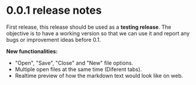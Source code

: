# 0.0.1 release notes

First release, this release should be used as a **testing release**. The objective is to have a working version so that we can use it and report any bugs or improvement ideas before 0.1. 

**New functionalities:**

* "Open", "Save", "Close" and "New" file options.
* Multiple open files at the same time (Diferent tabs).
* Realtime preview of how the markdown text would look like on web. 



